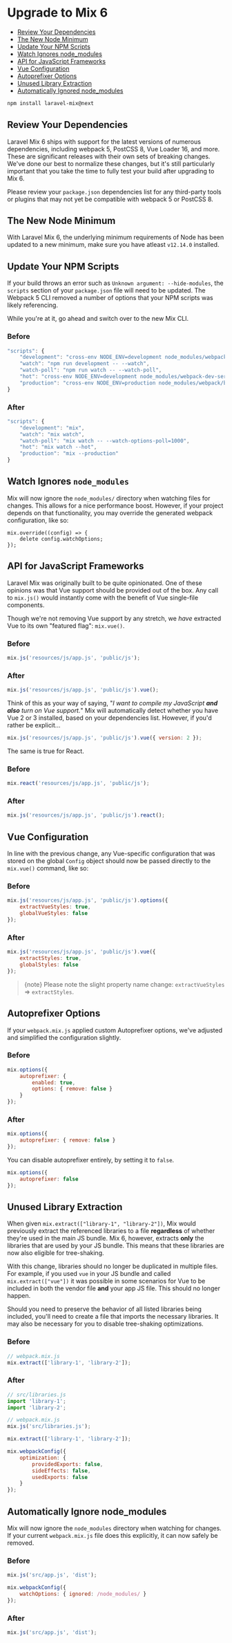 # Upgrade to Mix 6

-   [Review Your Dependencies](#review-your-dependencies)
-   [The New Node Minimum](#the-new-node-minimum)
-   [Update Your NPM Scripts](#update-your-npm-scripts)
-   [Watch Ignores node_modules](#watch-ignores-node-modules)
-   [API for JavaScript Frameworks](#api-for-javascript-frameworks)
-   [Vue Configuration](#vue-configuration)
-   [Autoprefixer Options](#autoprefixer-options)
-   [Unused Library Extraction](#unused-library-extraction)
-   [Automatically Ignored node_modules](#automatically-ignore-node-modules)

```bash
npm install laravel-mix@next
```

## Review Your Dependencies

Laravel Mix 6 ships with support for the latest versions of numerous dependencies, including webpack 5, PostCSS 8, Vue Loader 16, and more.
These are significant releases with their own sets of breaking changes. We've done our best to normalize these changes, but it's still particularly important that you take the time to fully test your build after upgrading to Mix 6.

Please review your `package.json` dependencies list for any third-party tools or plugins that may not yet be compatible with webpack 5 or PostCSS 8.

## The New Node Minimum

With Laravel Mix 6, the underlying minimum requirements of Node has been updated to a new minimum, make sure you have atleast `v12.14.0` installed.

## Update Your NPM Scripts

If your build throws an error such as `Unknown argument: --hide-modules`, the `scripts` section of your `package.json` file will need to be updated. The Webpack 5 CLI removed a number of options that your NPM scripts was likely referencing.

While you're at it, go ahead and switch over to the new Mix CLI.

### Before

```js
"scripts": {
    "development": "cross-env NODE_ENV=development node_modules/webpack/bin/webpack.js --progress --hide-modules --config=node_modules/laravel-mix/setup/webpack.config.js",
    "watch": "npm run development -- --watch",
    "watch-poll": "npm run watch -- --watch-poll",
    "hot": "cross-env NODE_ENV=development node_modules/webpack-dev-server/bin/webpack-dev-server.js --inline --hot --disable-host-check --config=node_modules/laravel-mix/setup/webpack.config.js",
    "production": "cross-env NODE_ENV=production node_modules/webpack/bin/webpack.js --no-progress --hide-modules --config=node_modules/laravel-mix/setup/webpack.config.js"
}
```

### After

```js
"scripts": {
    "development": "mix",
    "watch": "mix watch",
    "watch-poll": "mix watch -- --watch-options-poll=1000",
    "hot": "mix watch --hot",
    "production": "mix --production"
}
```

## Watch Ignores `node_modules`

Mix will now ignore the `node_modules/` directory when watching files for changes. This allows for a nice performance boost. However, if your project depends on that functionality, you may override the generated webpack configuration, like so:

```
mix.override((config) => {
    delete config.watchOptions;
});
```

## API for JavaScript Frameworks

Laravel Mix was originally built to be quite opinionated. One of these opinions was that Vue support should be provided out
of the box. Any call to `mix.js()` would instantly come with the benefit of Vue single-file components.

Though we're not removing Vue support by any stretch, we _have_ extracted Vue to its own "featured flag": `mix.vue()`.

### Before

```js
mix.js('resources/js/app.js', 'public/js');
```

### After

```js
mix.js('resources/js/app.js', 'public/js').vue();
```

Think of this as your way of saying, "_I want to compile my JavaScript **and also** turn on Vue support._" Mix will automatically detect whether you have Vue 2 or 3 installed, based on your dependencies list.
However, if you'd rather be explicit...

```js
mix.js('resources/js/app.js', 'public/js').vue({ version: 2 });
```

The same is true for React.

### Before

```js
mix.react('resources/js/app.js', 'public/js');
```

### After

```js
mix.js('resources/js/app.js', 'public/js').react();
```

## Vue Configuration

In line with the previous change, any Vue-specific configuration that was stored on the global `Config` object should now
be passed directly to the `mix.vue()` command, like so:

### Before

```js
mix.js('resources/js/app.js', 'public/js').options({
    extractVueStyles: true,
    globalVueStyles: false
});
```

### After

```js
mix.js('resources/js/app.js', 'public/js').vue({
    extractStyles: true,
    globalStyles: false
});
```

> {note} Please note the slight property name change: `extractVueStyles` => `extractStyles`.

## Autoprefixer Options

If your `webpack.mix.js` applied custom Autoprefixer options, we've adjusted and simplified the configuration slightly.

### Before

```js
mix.options({
    autoprefixer: {
        enabled: true,
        options: { remove: false }
    }
});
```

### After

```js
mix.options({
    autoprefixer: { remove: false }
});
```

You can disable autoprefixer entirely, by setting it to `false`.

```js
mix.options({
    autoprefixer: false
});
```

## Unused Library Extraction

When given `mix.extract(["library-1", "library-2"])`, Mix would previously extract the referenced libraries to a file **regardless** of whether they're used in the main JS bundle.
Mix 6, however, extracts **only** the libraries that are used by your JS bundle. This means that these libraries are now also eligible for tree-shaking.

With this change, libraries should no longer be duplicated in multiple files. For example, if you used `vue` in your JS bundle and called `mix.extract(["vue"])` it was possible in some scenarios for Vue to be included in both the vendor file **and** your app JS file. This should no longer happen.

Should you need to preserve the behavior of all listed libraries being included, you'll need to create a file that imports the necessary libraries. It may also be necessary for you to disable tree-shaking optimizations.

### Before

```js
// webpack.mix.js
mix.extract(['library-1', 'library-2']);
```

### After

```js
// src/libraries.js
import 'library-1';
import 'library-2';

// webpack.mix.js
mix.js('src/libraries.js');

mix.extract(['library-1', 'library-2']);

mix.webpackConfig({
    optimization: {
        providedExports: false,
        sideEffects: false,
        usedExports: false
    }
});
```

## Automatically Ignore node_modules

Mix will now ignore the `node_modules` directory when watching for changes. If your current `webpack.mix.js` file does this explicitly, it can now safely be removed.

### Before

```js
mix.js('src/app.js', 'dist');

mix.webpackConfig({
    watchOptions: { ignored: /node_modules/ }
});
```

### After

```js
mix.js('src/app.js', 'dist');
```

